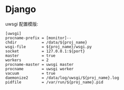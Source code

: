 # Django

uwsgi 配置模版:

    [uwsgi]
    procname-prefix = [monitor]--
    chdir           = /data/${proj_name}
    wsgi-file       = ${proj_name}/wsgi.py
    socket          = 127.0.0.1:${port}
    master          = true
    workers         = 2
    procname-master = uwsgi master
    procname        = uwsgi worker
    vacuum          = true
    daemonize2      = /data/log/uwsgi/${proj_name}.log
    pidfile         = /var/run/${proj_name}.pid
